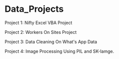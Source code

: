 # Data_Projects

Project 1: Nifty Excel VBA Project

Project 2: Workers On Sites Project

Project 3: Data Cleaning On What's App Data

Project 4: Image Processing Using PIL and SK-Iamge.

